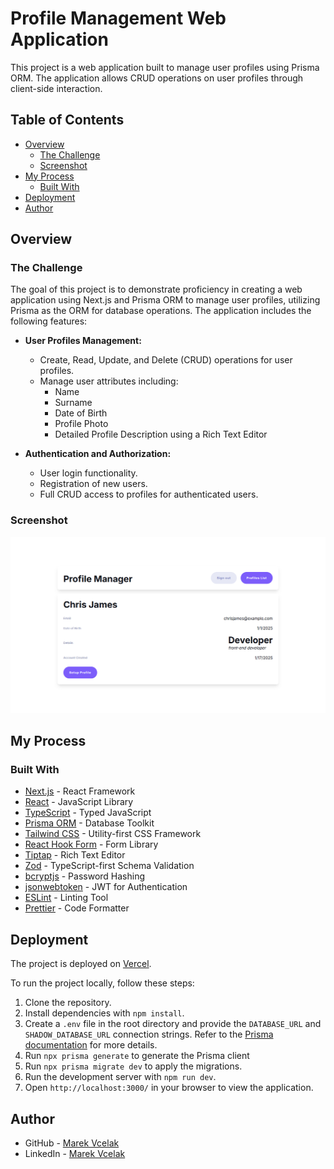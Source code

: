 # Profile Management Web Application

This project is a web application built to manage user profiles using Prisma ORM. The application allows CRUD operations on user profiles through client-side interaction.

## Table of Contents

- [Overview](#overview)
  - [The Challenge](#the-challenge)
  - [Screenshot](#screenshot)
- [My Process](#my-process)
  - [Built With](#built-with)
- [Deployment](#deployment)
- [Author](#author)

## Overview

### The Challenge

The goal of this project is to demonstrate proficiency in creating a web application using Next.js and Prisma ORM to manage user profiles, utilizing Prisma as the ORM for database operations. The application includes the following features:

- **User Profiles Management:**
  - Create, Read, Update, and Delete (CRUD) operations for user profiles.
  - Manage user attributes including:
    - Name
    - Surname
    - Date of Birth
    - Profile Photo
    - Detailed Profile Description using a Rich Text Editor

- **Authentication and Authorization:**
  - User login functionality.
  - Registration of new users.
  - Full CRUD access to profiles for authenticated users.

### Screenshot

![User profiles screenshot](./public/screenshot.jpg)

## My Process

### Built With

- [Next.js](https://nextjs.org/) - React Framework
- [React](https://reactjs.org/) - JavaScript Library
- [TypeScript](https://www.typescriptlang.org/) - Typed JavaScript
- [Prisma ORM](https://www.prisma.io/) - Database Toolkit
- [Tailwind CSS](https://tailwindcss.com/) - Utility-first CSS Framework
- [React Hook Form](https://react-hook-form.com/) - Form Library
- [Tiptap](https://tiptap.dev/) - Rich Text Editor
- [Zod](https://zod.dev/) - TypeScript-first Schema Validation
- [bcryptjs](https://github.com/dcodeIO/bcrypt.js) - Password Hashing
- [jsonwebtoken](https://github.com/auth0/node-jsonwebtoken) - JWT for Authentication
- [ESLint](https://eslint.org/) - Linting Tool
- [Prettier](https://prettier.io/) - Code Formatter

## Deployment

The project is deployed on [Vercel](https://profile-manager-dbuh77ng2-vcelakmareks-projects.vercel.app).

To run the project locally, follow these steps:

1. Clone the repository.
2. Install dependencies with `npm install`.
3. Create a `.env` file in the root directory and provide the `DATABASE_URL` and `SHADOW_DATABASE_URL` connection strings. Refer to the [Prisma documentation](https://www.prisma.io/docs/) for more details.
4. Run `npx prisma generate` to generate the Prisma client
5. Run `npx prisma migrate dev` to apply the migrations.
6. Run the development server with `npm run dev`.
7. Open `http://localhost:3000/` in your browser to view the application.

## Author

- GitHub - [Marek Vcelak](https://github.com/VcelakMarek)
- LinkedIn - [Marek Vcelak](https://www.linkedin.com/in/marek-v%C4%8Del%C3%A1k-6176bb1b0/)
